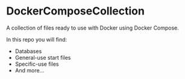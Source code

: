 # DockerComposeCollection

A collection of files ready to use with Docker using Docker Compose.

In this repo you will find:
* Databases
* General-use start files
* Specific-use files
* And more...